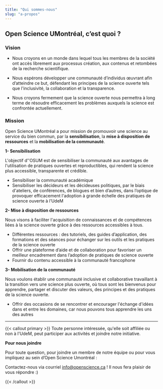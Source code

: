 ```yaml
---
title: "Qui sommes-nous"
slug: "a-propos"
---
```



## **Open Science UMontréal, c’est quoi ?**

### **Vision** 

* Nous croyons en un monde dans lequel tous les membres de la société ont accès librement aux processus création, aux contenus et retombées de la recherche scientifique.

* Nous espérons développer une communauté d’individus œuvrant afin d’atteindre ce but, défendant les principes de la science ouverte tels que l'inclusivité, la collaboration et la transparence.

* Nous croyons fermement que la science ouverte nous permettra à long terme de résoudre efficacement les problèmes auxquels la science est confrontée actuellement.

###  **Mission**

Open Science UMontréal a pour mission de promouvoir une science au service du bien commun, par la **sensibilisation**, la **mise à disposition de ressources** et la **mobilisation de la communauté**.

**1- Sensibilisation**

L'objectif d’'OSUM est de sensibiliser la communauté aux avantages de l'utilisation de pratiques ouvertes et reproductibles, qui rendent la science plus accessible, transparente et crédible.

*   Sensibiliser la communauté académique
*   Sensibiliser les décideurs et les décideuses politiques, par le biais d'ateliers, de conférences, de blogues et bien d’autres, dans l’optique de provoquer efficacement l'adoption à grande échelle des pratiques de science ouverte à l’UdeM

**2- Mise à disposition de ressources**

Nous visons à faciliter l'acquisition de connaissances et de compétences liées à la science ouverte grâce à des ressources accessibles à tous. 



*   Différentes ressources : des tutoriels, des guides d’application, des formations et des séances pour échanger sur les outils et les pratiques de la science ouverte
*   Offrir une plateforme d’aide et de collaboration pour favoriser un meilleur encadrement dans l’adoption de pratiques de science ouverte
*   Fournir du contenu accessible à la communauté francophone 

**3- Mobilisation de la communauté**

Nous voulons établir une communauté inclusive et collaborative travaillant à la transition vers une science plus ouverte, où tous sont les bienvenus pour apprendre, partager et discuter des valeurs, des principes et des pratiques de la science ouverte.



*   Offrir des occasions de se rencontrer et encourager l'échange d'idées dans et entre les domaines, car nous pouvons tous apprendre les uns des autres


--------------------------------------------



{{< callout primary >}}
Toute personne intéressée, qu'elle soit affiliée ou non à l'UdeM, peut participer aux activités et joindre notre initiative. 

**Pour nous joindre**

Pour toute question, pour joindre un membre de notre équipe ou pour vous impliquez au sein d’Open Science Umontréal :

Contactez-nous via courriel  [info@openscience.ca](mailto:info@openscience.ca) ! Il nous fera plaisir de vous répondre :)

{{< /callout >}}